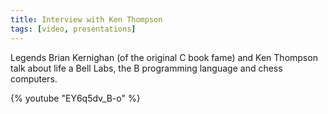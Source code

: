 ```yaml
---
title: Interview with Ken Thompson
tags: [video, presentations]
---
```


Legends Brian Kernighan (of the original C book fame) and Ken Thompson talk
about life a Bell Labs, the B programming language and chess computers.

{% youtube "EY6q5dv_B-o" %}
